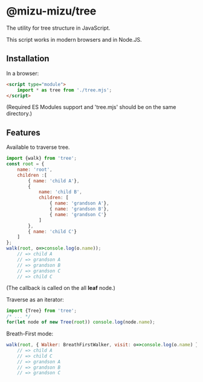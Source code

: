 # @mizu-mizu/tree
The utility for tree structure in JavaScript.

This script works in modern browsers and in Node.JS.

## Installation
In a browser:
```html
<script type="module">
    import * as tree from './tree.mjs';
</script>
```
(Required ES Modules support and 'tree.mjs' should be on the same directory.)

## Features
Available to traverse tree.
```javascript
import {walk} from 'tree';
const root = {
    name: 'root',
    children :[
        { name: 'child A'},
        {
            name: 'child B',
            children: [
                { name: 'grandson A'},
                { name: 'grandson B'},
                { name: 'grandson C'}
            ]
        },
        { name: 'child C'}
    ]
};
walk(root, o=>console.log(o.name));
    // => child A
    // => grandson A
    // => grandson B
    // => grandson C
    // => child C
```
(The callback is called on the all **leaf** node.)

Traverse as an iterator:
```javascript
import {Tree} from 'tree';
/* ... */
for(let node of new Tree(root)) console.log(node.name);
```

Breath-First mode:
```javascript
walk(root, { Walker: BreathFirstWalker, visit: o=>console.log(o.name) });
    // => child A
    // => child C
    // => grandson A
    // => grandson B
    // => grandson C
```